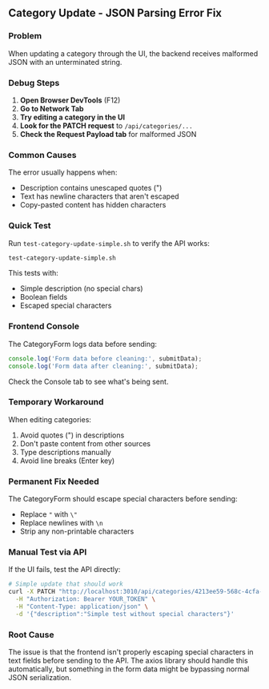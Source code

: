 ## Category Update - JSON Parsing Error Fix

### Problem
When updating a category through the UI, the backend receives malformed JSON with an unterminated string.

### Debug Steps

1. **Open Browser DevTools** (F12)
2. **Go to Network Tab**
3. **Try editing a category in the UI**
4. **Look for the PATCH request** to `/api/categories/...`
5. **Check the Request Payload tab** for malformed JSON

### Common Causes

The error usually happens when:
- Description contains unescaped quotes (")
- Text has newline characters that aren't escaped
- Copy-pasted content has hidden characters

### Quick Test
Run `test-category-update-simple.sh` to verify the API works:
```bash
test-category-update-simple.sh
```

This tests with:
- Simple description (no special chars)
- Boolean fields
- Escaped special characters

### Frontend Console
The CategoryForm logs data before sending:
```javascript
console.log('Form data before cleaning:', submitData);
console.log('Form data after cleaning:', submitData);
```

Check the Console tab to see what's being sent.

### Temporary Workaround
When editing categories:
1. Avoid quotes (") in descriptions
2. Don't paste content from other sources
3. Type descriptions manually
4. Avoid line breaks (Enter key)

### Permanent Fix Needed
The CategoryForm should escape special characters before sending:
- Replace `"` with `\"`
- Replace newlines with `\n`
- Strip any non-printable characters

### Manual Test via API
If the UI fails, test the API directly:
```bash
# Simple update that should work
curl -X PATCH "http://localhost:3010/api/categories/4213ee59-568c-4cfa-881f-aec45b03323e" \
  -H "Authorization: Bearer YOUR_TOKEN" \
  -H "Content-Type: application/json" \
  -d '{"description":"Simple test without special characters"}'
```

### Root Cause
The issue is that the frontend isn't properly escaping special characters in text fields before sending to the API. The axios library should handle this automatically, but something in the form data might be bypassing normal JSON serialization.
